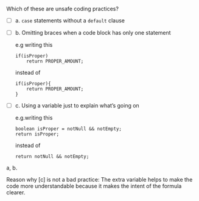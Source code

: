 <panel header=":lock::key: Which oare unsafe practices?">
<question>

Which of these are unsafe coding practices?

- [ ] a. `case` statements without a `default` clause

- [ ] b. Omitting braces when a code block has only one statement

    e.g writing this
    
    ```
    if(isProper)
        return PROPER_AMOUNT;
    ```
    
    instead of
    
    ```
    if(isProper){
        return PROPER_AMOUNT;
    }
    ```

- [ ] c. Using a variable just to explain what’s going on

    e.g.writing this
    
    ```
    boolean isProper = notNull && notEmpty;
    return isProper;
    ```
    
    instead of
    
    ```
    return notNull && notEmpty;
    ```

<div slot="answer">

a, b.
 
Reason why [c] is not a bad practice: The extra variable helps to make the code more understandable because it makes the intent of the formula clearer. 

</div>
</question>
</panel>
